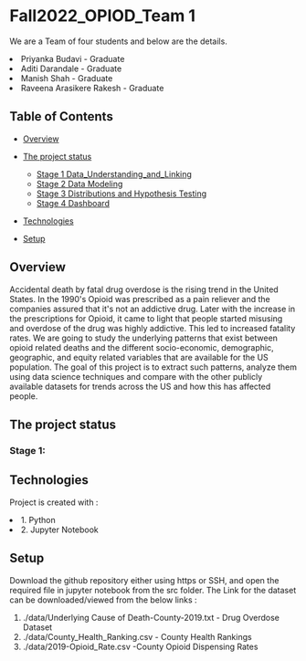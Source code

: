 
# Fall2022_OPIOD_Team 1

We are a Team of four students and below are the details. 

<li>Priyanka  Budavi - Graduate</li>
<li> Aditi Darandale - Graduate</li>
<li> Manish Shah - Graduate</li>
<li> Raveena Arasikere Rakesh  - Graduate</li>



## Table of Contents
* [Overview](#Overview)
* [The project status](#The-project-status)
  + [Stage 1 Data_Understanding_and_Linking](#stage-1-Data-Understanding-and-Linking)
  + [Stage 2 Data Modeling](#stage-2-data-modeling)
  + [Stage 3 Distributions and Hypothesis Testing](#stage-3-Distributions-and-Hypothesis-Testing)
  + [Stage 4 Dashboard](#stage-4-Dasboard)
  
* [Technologies](#Technologies)
* [Setup](#Setup)


## Overview

 Accidental death by fatal drug overdose is the rising trend in the United States. In the  1990's Opioid was prescribed as a pain reliever and the companies assured that it's not an addictive drug. Later with the increase in the prescriptions for Opioid, it came to light that people started misusing and overdose of the drug was highly addictive. This led to increased fatality rates. We are going to study the underlying patterns that exist between opioid related deaths and the different socio-economic, demographic, geographic,  and equity related variables that are available for the US population. The goal of this project is to extract such patterns, analyze them using data science techniques and compare with the other publicly available datasets  for trends across the US and how this has affected people. 
 
## The project status 


### Stage 1:



## Technologies
   Project is created with : 
    <li> 1. Python </li>
    <li> 2. Jupyter Notebook </li>
     
     
## Setup
Download the github repository either using https or SSH, and open the required file in jupyter notebook from the src folder.
The Link for the dataset can be downloaded/viewed from the below links : 
  1. ./data/Underlying Cause of Death-County-2019.txt  - Drug Overdose Dataset
  2. ./data/County_Health_Ranking.csv - County Health Rankings
  3. ./data/2019-Opioid_Rate.csv -County Opioid Dispensing Rates

